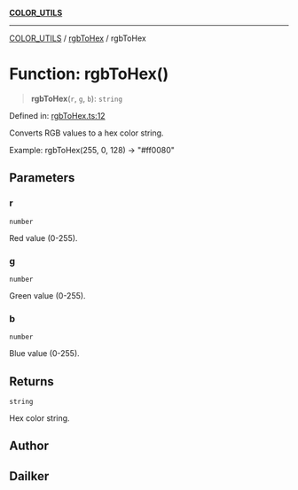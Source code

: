 [**COLOR_UTILS**](../../README.md)

***

[COLOR_UTILS](../../README.md) / [rgbToHex](../README.md) / rgbToHex

# Function: rgbToHex()

> **rgbToHex**(`r`, `g`, `b`): `string`

Defined in: [rgbToHex.ts:12](https://github.com/dailker/everyutil/blob/fb6c9c837496f567cf7883b581cd27d1c9507ebe/src/color/rgbToHex.ts#L12)

Converts RGB values to a hex color string.

Example: rgbToHex(255, 0, 128) → "#ff0080"

## Parameters

### r

`number`

Red value (0-255).

### g

`number`

Green value (0-255).

### b

`number`

Blue value (0-255).

## Returns

`string`

Hex color string.

## Author

## Dailker
